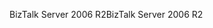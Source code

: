 <span data-ttu-id="9dec4-101">BizTalk Server 2006 R2</span><span class="sxs-lookup"><span data-stu-id="9dec4-101">BizTalk Server 2006 R2</span></span>